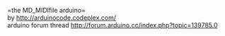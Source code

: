 =the MD_MIDIfile arduino=  
by http://arduinocode.codeplex.com/  
arduino forum thread http://forum.arduino.cc/index.php?topic=139785.0
